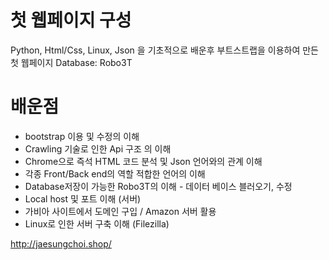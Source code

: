 # 첫 웹페이지 구성

Python, Html/Css, Linux, Json 을 기초적으로 배운후 부트스트랩을 이용하여 만든 첫 웹페이지
Database: Robo3T

# 배운점

* bootstrap 이용 및 수정의 이해
* Crawling 기술로 인한 Api 구조 의 이해
* Chrome으로 즉석 HTML 코드 분석 및 Json 언어와의 관계 이해
* 각종 Front/Back end의 역할 적합한 언어의 이해
* Database저장이 가능한 Robo3T의 이해 - 데이터 베이스 블러오기, 수정
* Local host 및 포트 이해 (서버)
* 가비아 사이트에서 도메인 구입 / Amazon 서버 활용
* Linux로 인한 서버 구축 이해 (Filezilla)

http://jaesungchoi.shop/
